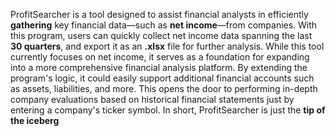 ProfitSearcher is a tool designed to assist financial analysts in efficiently <b>gathering</b> key financial data—such as <b>net income</b>—from companies. 
With this program, users can quickly collect net income data spanning the last <b>30 quarters</b>, and export it as an <b>.xlsx</b> file for further analysis.
While this tool currently focuses on net income, it serves as a foundation for expanding into a more comprehensive financial analysis platform. 
By extending the program's logic, it could easily support additional financial accounts such as assets, liabilities, and more. 
This opens the door to performing in-depth company evaluations based on historical financial statements just by entering a company's ticker symbol.
In short, ProfitSearcher is just the <b>tip of the iceberg</b>
